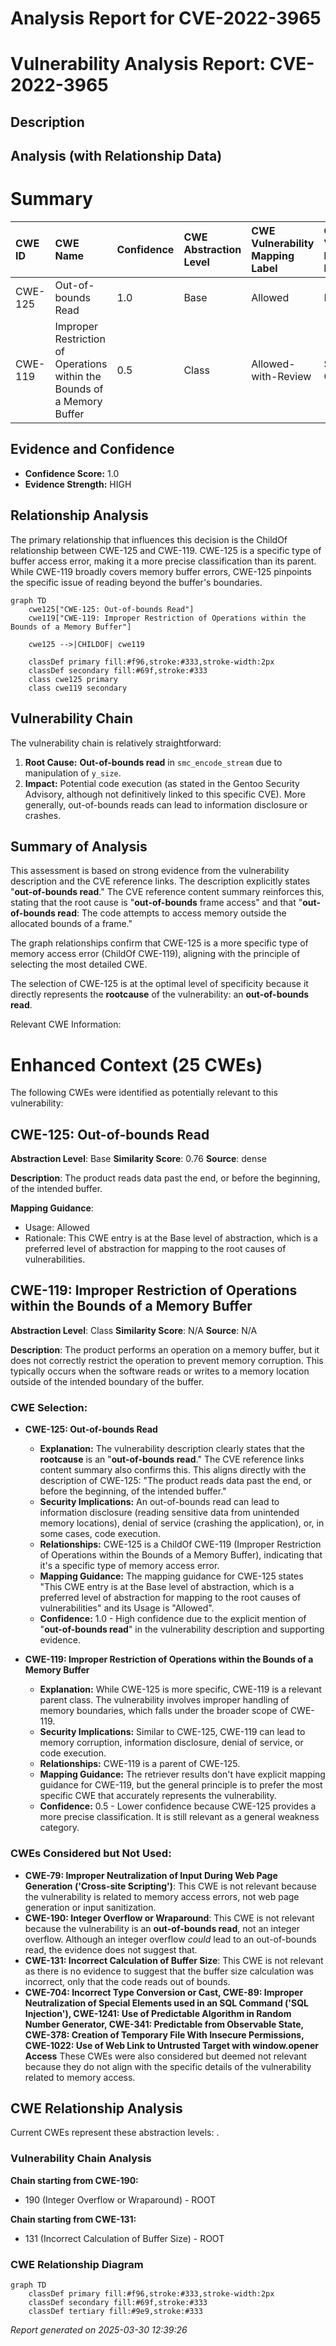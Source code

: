# Analysis Report for CVE-2022-3965

# Vulnerability Analysis Report: CVE-2022-3965

## Description



## Analysis (with Relationship Data)

# Summary
| CWE ID  | CWE Name                                                               | Confidence | CWE Abstraction Level | CWE Vulnerability Mapping Label | CWE-Vulnerability Mapping Notes |
| :------- | :--------------------------------------------------------------------- | :--------- | :---------------------- | :------------------------------ | :------------------------------ |
| CWE-125 | Out-of-bounds Read | 1.0      | Base                    | Allowed                       | Primary CWE                     |
| CWE-119 | Improper Restriction of Operations within the Bounds of a Memory Buffer | 0.5 | Class | Allowed-with-Review | Secondary Candidate |

## Evidence and Confidence

*   **Confidence Score:** 1.0
*   **Evidence Strength:** HIGH

## Relationship Analysis
The primary relationship that influences this decision is the ChildOf relationship between CWE-125 and CWE-119. CWE-125 is a specific type of buffer access error, making it a more precise classification than its parent. While CWE-119 broadly covers memory buffer errors, CWE-125 pinpoints the specific issue of reading beyond the buffer's boundaries.

```mermaid
graph TD
    cwe125["CWE-125: Out-of-bounds Read"]
    cwe119["CWE-119: Improper Restriction of Operations within the Bounds of a Memory Buffer"]
    
    cwe125 -->|CHILDOF| cwe119
    
    classDef primary fill:#f96,stroke:#333,stroke-width:2px
    classDef secondary fill:#69f,stroke:#333
    class cwe125 primary
    class cwe119 secondary
```

## Vulnerability Chain
The vulnerability chain is relatively straightforward:
  1.  **Root Cause:** **Out-of-bounds read** in `smc_encode_stream` due to manipulation of `y_size`.
  2.  **Impact:** Potential code execution (as stated in the Gentoo Security Advisory, although not definitively linked to this specific CVE). More generally, out-of-bounds reads can lead to information disclosure or crashes.

## Summary of Analysis
This assessment is based on strong evidence from the vulnerability description and the CVE reference links. The description explicitly states "**out-of-bounds read**." The CVE reference content summary reinforces this, stating that the root cause is "**out-of-bounds** frame access" and that "**out-of-bounds read**: The code attempts to access memory outside the allocated bounds of a frame."

The graph relationships confirm that CWE-125 is a more specific type of memory access error (ChildOf CWE-119), aligning with the principle of selecting the most detailed CWE.

The selection of CWE-125 is at the optimal level of specificity because it directly represents the **rootcause** of the vulnerability: an **out-of-bounds read**.

Relevant CWE Information:

# Enhanced Context (25 CWEs)
The following CWEs were identified as potentially relevant to this vulnerability:

## CWE-125: Out-of-bounds Read
**Abstraction Level**: Base
**Similarity Score**: 0.76
**Source**: dense

**Description**:
The product reads data past the end, or before the beginning, of the intended buffer.

**Mapping Guidance**:
- Usage: Allowed
- Rationale: This CWE entry is at the Base level of abstraction, which is a preferred level of abstraction for mapping to the root causes of vulnerabilities.

## CWE-119: Improper Restriction of Operations within the Bounds of a Memory Buffer
**Abstraction Level**: Class
**Similarity Score**: N/A
**Source**: N/A

**Description**: The product performs an operation on a memory buffer, but it does not correctly restrict the operation to prevent memory corruption. This typically occurs when the software reads or writes to a memory location outside of the intended boundary of the buffer.

### CWE Selection:

*   **CWE-125: Out-of-bounds Read**
    *   **Explanation:** The vulnerability description clearly states that the **rootcause** is an "**out-of-bounds read**." The CVE reference links content summary also confirms this. This aligns directly with the description of CWE-125: "The product reads data past the end, or before the beginning, of the intended buffer."
    *   **Security Implications:** An out-of-bounds read can lead to information disclosure (reading sensitive data from unintended memory locations), denial of service (crashing the application), or, in some cases, code execution.
    *   **Relationships:** CWE-125 is a ChildOf CWE-119 (Improper Restriction of Operations within the Bounds of a Memory Buffer), indicating that it's a specific type of memory access error.
    *   **Mapping Guidance:** The mapping guidance for CWE-125 states "This CWE entry is at the Base level of abstraction, which is a preferred level of abstraction for mapping to the root causes of vulnerabilities" and its Usage is "Allowed".
    *   **Confidence:** 1.0 - High confidence due to the explicit mention of "**out-of-bounds read**" in the vulnerability description and supporting evidence.

*   **CWE-119: Improper Restriction of Operations within the Bounds of a Memory Buffer**
    *   **Explanation:** While CWE-125 is more specific, CWE-119 is a relevant parent class. The vulnerability involves improper handling of memory boundaries, which falls under the broader scope of CWE-119.
    *   **Security Implications:** Similar to CWE-125, CWE-119 can lead to memory corruption, information disclosure, denial of service, or code execution.
    *   **Relationships:** CWE-119 is a parent of CWE-125.
    *   **Mapping Guidance:** The retriever results don't have explicit mapping guidance for CWE-119, but the general principle is to prefer the most specific CWE that accurately represents the vulnerability.
    *   **Confidence:** 0.5 - Lower confidence because CWE-125 provides a more precise classification. It is still relevant as a general weakness category.

### CWEs Considered but Not Used:

*   **CWE-79: Improper Neutralization of Input During Web Page Generation ('Cross-site Scripting')**: This CWE is not relevant because the vulnerability is related to memory access errors, not web page generation or input sanitization.
*   **CWE-190: Integer Overflow or Wraparound**: This CWE is not relevant because the vulnerability is an **out-of-bounds read**, not an integer overflow. Although an integer overflow *could* lead to an out-of-bounds read, the evidence does not suggest that.
*   **CWE-131: Incorrect Calculation of Buffer Size**: This CWE is not relevant as there is no evidence to suggest that the buffer size calculation was incorrect, only that the code reads out of bounds.
*   **CWE-704: Incorrect Type Conversion or Cast, CWE-89: Improper Neutralization of Special Elements used in an SQL Command ('SQL Injection'), CWE-1241: Use of Predictable Algorithm in Random Number Generator, CWE-341: Predictable from Observable State, CWE-378: Creation of Temporary File With Insecure Permissions, CWE-1022: Use of Web Link to Untrusted Target with window.opener Access** These CWEs were also considered but deemed not relevant because they do not align with the specific details of the vulnerability related to memory access.


## CWE Relationship Analysis

Current CWEs represent these abstraction levels: .


### Vulnerability Chain Analysis

**Chain starting from CWE-190:**
- 190 (Integer Overflow or Wraparound) - ROOT


**Chain starting from CWE-131:**
- 131 (Incorrect Calculation of Buffer Size) - ROOT



### CWE Relationship Diagram

```mermaid
graph TD
    classDef primary fill:#f96,stroke:#333,stroke-width:2px
    classDef secondary fill:#69f,stroke:#333
    classDef tertiary fill:#9e9,stroke:#333
```



*Report generated on 2025-03-30 12:39:26*
